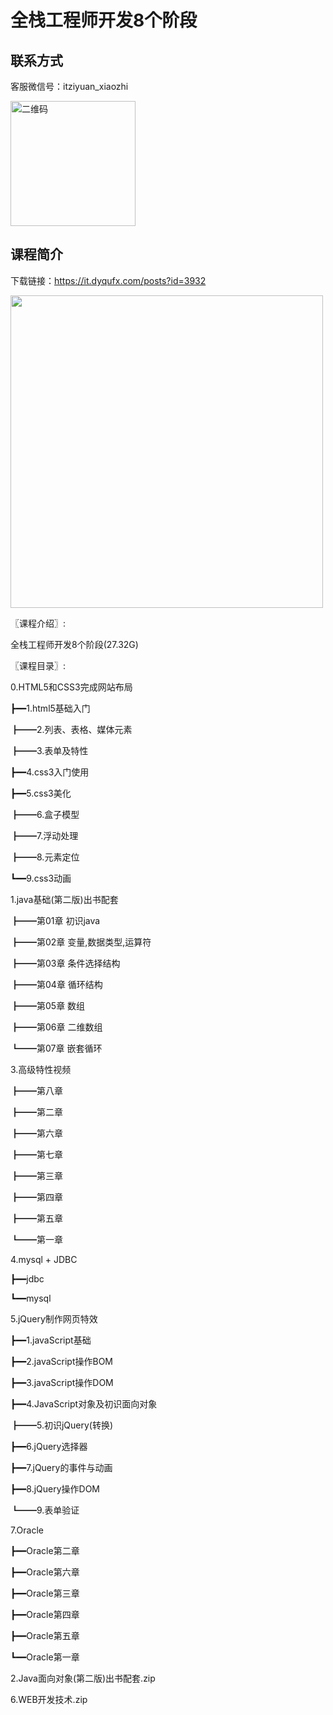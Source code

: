 # 全栈工程师开发8个阶段

## 联系方式

客服微信号：itziyuan_xiaozhi

<img src="https://ziyuanyun.oss-cn-guangzhou.aliyuncs.com/common/20240614073449/666b82192834a.jpg" width="200" height="200" alt="二维码">

## 课程简介

下载链接：https://it.dyqufx.com/posts?id=3932

<img src="https://ziyuanyun.oss-cn-guangzhou.aliyuncs.com/yun/20240515185421/6644945d79e2a.jpg" width="500" alt="">

  〖课程介绍〗:

 全栈工程师开发8个阶段(27.32G)

 〖课程目录〗:

 

 0.HTML5和CSS3完成网站布局

 ┣━━1.html5基础入门

 ┣━━2.列表、表格、媒体元素

 ┣━━3.表单及特性

 ┣━━4.css3入门使用

 ┣━━5.css3美化

 ┣━━6.盒子模型

 ┣━━7.浮动处理

 ┣━━8.元素定位

 ┗━━9.css3动画

 1.java基础(第二版)出书配套

 ┣━━第01章 初识java

 ┣━━第02章 变量,数据类型,运算符

 ┣━━第03章 条件选择结构

 ┣━━第04章 循环结构

 ┣━━第05章 数组

 ┣━━第06章 二维数组

 ┗━━第07章 嵌套循环

 3.高级特性视频

 ┣━━第八章

 ┣━━第二章

 ┣━━第六章

 ┣━━第七章

 ┣━━第三章

 ┣━━第四章

 ┣━━第五章

 ┗━━第一章

 4.mysql + JDBC

 ┣━━jdbc

 ┗━━mysql

 5.jQuery制作网页特效

 ┣━━1.javaScript基础

 ┣━━2.javaScript操作BOM

 ┣━━3.javaScript操作DOM

 ┣━━4.JavaScript对象及初识面向对象

 ┣━━5.初识jQuery(转换)

 ┣━━6.jQuery选择器

 ┣━━7.jQuery的事件与动画

 ┣━━8.jQuery操作DOM

 ┗━━9.表单验证

 7.Oracle

 ┣━━Oracle第二章

 ┣━━Oracle第六章

 ┣━━Oracle第三章

 ┣━━Oracle第四章

 ┣━━Oracle第五章

 ┗━━Oracle第一章

 2.Java面向对象(第二版)出书配套.zip

 6.WEB开发技术.zip

  
